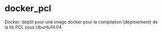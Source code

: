 # docker_pcl
Docker: dépôt pour une image docker pour la compilation (déploiement) de la lib PCL sous Ubuntu14.04
